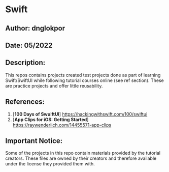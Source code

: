 # Swift
## Author: dnglokpor
## Date: 05/2022

## Description:
This repos contains projects created test projects done as part of learning Swift/SwiftUI while following tutorial courses online (see ref section). These are practice projects and offer little reusability.

## References:
1. [**100 Days of SwuiftUI**] <https://hackingwithswift.com/100/swiftui>
2. [**App Clips for iOS: Getting Started**] <https://raywenderlich.com/14455571-app-clips>

## Important Notice:
Some of the projects in this repo contain materials provided by the tutorial creators. These files are owned by their creators and therefore available under the license they provided them with. 
